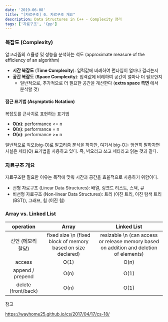 ```yaml
---
date: '2019-06-08'
title: "[자료구조] 0. 자료구조 개요"
description: Data Structures in C++ - Complexity 정리
tags: ['자료구조', 'Cpp']
---
```


### 복잡도 (Complexity)
알고리즘의 효율성 및 성능을 분석하는 척도 (approximate measure of the efficiency of an algorithm)
- __시간 복잡도__ (__Time Complexity__): 입력값에 비례하여 런타임이 얼마나 걸리는지
- __공간 복잡도__ (__Space Complexity__): 입력값에 비례하여 공간이 얼마나 더 필요한지
    - 일반적으로, 추가적으로 더 필요한 공간을 계산한다 (__extra space 측면__ 에서 분석할 것)

#### 점근 표기법 (Asymptotic Notation)
복잡도를 근사치로 표현하는 표기법
- __O(n)__: performance <= n
- __Θ(n)__: performance = n
- __Ω(n)__: performance >= n

일반적으로 빅오(big-O)로 알고리즘 분석을 하지만, 여기서 big-O는 엄연히 말하자면 사실은 세타(Θ) 표기법을 사용하고 있다. 즉, 빅오라고 쓰고 세타라고 읽는 것과 같다.

### 자료구조 개요
자료구조란 
필요한 이유는 목적에 맞춰 시간과 공간을 효율적으로 사용하기 위함이다.
- 선형 자료구조 (Linear Data Structures): 배열, 링크드 리스트, 스택, 큐
- 비선형 자료구조 (Non-linear Data Structures): 트리 (이진 트리, 이진 탐색 트리 (BST)), 그래프, 힙 (이진 힙)

### Array vs. Linked List
| operation | Array | Linked List  |
|:----------:|:-----:|:-------------:|
| 선언 (메모리 할당) | fixed size \n (fixed block of memory based on size declared) | resizable \n (can access or release memory based on addition and deletion of elements) |
| access | O(1) | O(n) |
| append / prepend | O(n) | O(1) |
| delete (front/back) | O(n) |O(1) |

참고

https://wayhome25.github.io/cs/2017/04/17/cs-18/

